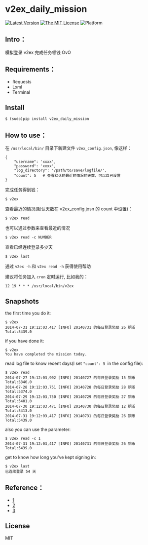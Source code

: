 # v2ex_daily_mission

[![Latest Version][1]][2]
[![The MIT License][3]][4]
![Platform][5]

## Intro：

模拟登录 v2ex 完成任务领钱 OvO

## Requirements：

*  Requests
*  Lxml
*  Terminal

## Install

    $ (sudo)pip install v2ex_daily_mission

## How to use：

在 `/usr/local/bin/` 目录下新建文件 `v2ex_config.json`, 像这样：

    {
        "username": 'xxxx',
        "password": 'xxxx',
        "log_directory": '/path/to/save/logfile/',
        "count": 5   # 查看默认的最近的情况的天数，可以自己设置
    }

完成任务得到钱：

    $ v2ex

查看最近的情况(默认天数在 v2ex_config.josn 的 count 中设置)：

    $ v2ex read

也可以通过参数来查看最近的情况

    $ v2ex read -c NUMBER

查看已经连续登录多少天

    $ v2ex last

通过 `v2ex -h` 和 `v2ex read -h` 获得使用帮助

建议将任务加入 `cron` 定时运行, 比如我的：

    12 19 * * * /usr/local/bin/v2ex

## Snapshots

the first time you do it:

    $ v2ex
    2014-07-31 19:12:03,417 [INFO] 20140731 的每日登录奖励 26 铜币
    Total:5439.0

if you have done it:

    $ v2ex
    You have completed the mission today.

read log file to know recent days(I set `"count": 5 `in the config file):

    $ v2ex read
    2014-07-27 19:12:03,902 [INFO] 20140727 的每日登录奖励 15 铜币    Total:5346.0
    2014-07-28 19:12:03,751 [INFO] 20140728 的每日登录奖励 28 铜币    Total:5374.0
    2014-07-29 19:12:03,750 [INFO] 20140729 的每日登录奖励 27 铜币    Total:5401.0
    2014-07-30 19:12:03,471 [INFO] 20140730 的每日登录奖励 12 铜币    Total:5413.0
    2014-07-31 19:12:03,417 [INFO] 20140731 的每日登录奖励 26 铜币    Total:5439.0

also you can use the parameter:

    $ v2ex read -c 1
    2014-07-31 19:12:03,417 [INFO] 20140731 的每日登录奖励 26 铜币    Total:5439.0

get to know how long you've kept signing in:

    $ v2ex last
    已连续登录 54 天

## Reference：

* [1](http://www.v2ex.com/t/69166)
* [2](http://www.v2ex.com/t/80927)
* [3](http://www.v2ex.com/t/68549)

## License

MIT


[1]: http://img.shields.io/pypi/v/v2ex_daily_mission.svg
[2]: https://pypi.python.org/pypi/v2ex_daily_mission
[3]: http://img.shields.io/badge/license-MIT-yellow.svg
[4]: https://github.com/lord63/a_bunch_of_code/tree/master/v2ex/LICENSE
[5]: http://img.shields.io/badge/Platform-Linux-green.svg
